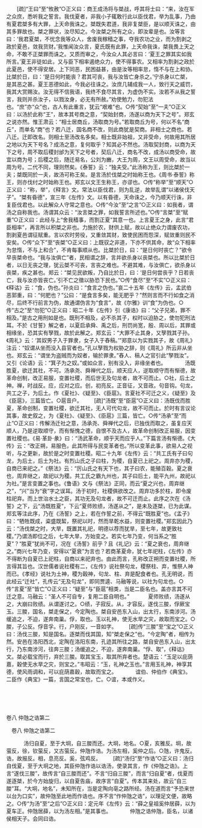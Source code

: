 <!-- { "loadSidebar": true } -->
　　[疏]“王曰”至“攸赦”○正义曰：商王成汤将与桀战，呼其将士曰：“来，汝在军之众庶，悉听我之誓言。我伐夏者，非我小子辄敢行此以臣伐君，举为乱事，乃由有夏君桀多有大罪，上天命我诛之。桀既失君道，我非复桀臣，是以顺天诛之，由其多罪故也。桀之罪状，汝尽知之。今汝桀之所有之众，即汝辈是也。汝等言曰：‘我君夏桀，不忧念我等众人，舍废我稼穑之事，夺我农功之业，而为割剥之政於夏邑，敛我货财。’我惟闻汝众言，夏氏既有此罪，上天命我诛，桀我畏上天之命，不敢不正桀罪而诛之。又质而审之，今汝众人其必言曰：‘夏王之罪其实如我所言。’夏王非徒如此，又与臣下相率遏绝众力，使不得事农。又相率为割剥之政於此夏邑，使不得安居。上下同恶，民困益甚，由是汝等相率怠，惰不与在上和协。比桀於日，曰：‘是日何时能丧？君其可丧，我与汝皆亡身杀之。’宁杀身以亡桀，是其恶之甚。夏王恶德如此，今我必往诛之。汝庶几辅成我一人，致行天之威罚，我其大赏赐汝。汝无得不信我语，我终不食尽其言，为虚伪不实。汝若不从我之誓言，我则并杀汝子，以戮汝身，必无有所赦。”劝使勉力，勿犯法也。“庶”亦“众”也，古人有此重言，犹云“艰难”也。○传“契始”至“一夫”○正义曰：以汤於此称“王”，故本其号商之意，“契始封商，汤遂以商为天下之号”。郑玄之说亦然。惟王肃云：“相士居商丘，汤取商为号。”若取商丘为号，何以不名“商丘”，而单名“商”也？若八迁，国名商不改，则此商犹是契商。非相士之商也。若八迁。迁即改名。则相士至汤改名多矣。相士既非始祖，又非受命，何故用其所居之地以为天下号名？成汤之意，复何取乎？知其必不然也。汤取契封商，以商为天下之号，周不取后稷封邰为天下之号者，契后八迁，商名不改，成汤以商受命，故宜以商为号；后稷之后，随迁易名，公刘为豳，大王为周，文王以周受命，故当以周为号。二代不同，理则然矣。《泰誓》云：“独夫受。”此汤称为王，则比桀於一夫；桀既同於一夫，故汤可称王矣。是言汤於伐桀之时始称王也。《周书·泰誓》称王，则亦伐纣之时始称王也。郑玄以文王生称王，亦谬也。○传“称举”至“顺天”○正义曰：“称，举”，《释言》文。常法以臣伐君，则为乱逆，故举乱谓“以诸侯伐天子”。“桀有昏德”，宣三年《左传》文。以有昏德，天命诛之，今乃顺天行诛，非复臣伐君也。以此解众人守常之意也。○传“今汝”至“之言”○正义曰：如我者，谓汤之自称我也。汤谓其众云：“汝言桀之罪，如我誓言所述也。”○传“言桀”至“赋重”○正义曰：此经与上“舍我穑事，而割正夏”其意一也。上言夏王之身，此言“君臣相率”，再言所以积桀之非也。力施於农，财供上赋，故以止绝众力谓废农功，割剥夏邑谓征赋重。言以农时劳役，又重敛其财，致使民困而怨深，赋敛重则民不安矣。○传“众下”至“丧桀”○正义曰：上既驭之非道，下亦不供其命，故“众下相率为怠惰，不与上和合”，不肯每事顺从也。比桀於日，曰：“是日何时丧亡？”欲令早丧桀命也。“我与汝俱亡”者，民相谓之辞，言并欲杀身以丧桀也。所以比桀於日者，以日无丧之理，犹云桀不可丧，言丧之难也。不避其难，与汝俱亡，欲杀身以丧桀，疾之甚也。郑云：“桀见民欲叛，乃自比於日，曰：‘是日何尝丧乎？日若丧亡，我与汝亦皆丧亡。’引不亡之徵以胁恐下民也。”○传“食尽”至“不实”○正义曰：《释诂》云：“食，伪也。”孙炎曰：“食言之伪也。”哀二十五年《左传》云，孟武伯恶郭重，曰：“何肥也？”公曰：“是食言多矣，能无肥乎？”然则言而不行如食之消尽，后终不行前言为伪，故通谓伪言为“食言”，故《尔雅》训“食”为伪也。○传“古之”至“勿犯”○正义曰：昭二十年《左传》引《康诰》曰：“父子兄弟，罪不相及。”是古之用刑如是也。既刑不相及，必不杀其子，权时以迫胁之，使勿犯刑法耳。不於《甘誓》解之者，以夏启承舜、禹之后，刑罚尚宽，殷、周以后，其罪或相缘坐，恐其实有孥戮，故於此解之。郑玄云：“大罪不止其身，又孥戮其子孙。《周礼》云：‘其奴男子入于罪隶，女子入于舂稿。’”郑意以为实戮其子，故《周礼》注云：“奴谓从坐而没入县官者也。”孔以孥戮为权胁之辞，则《周礼》所云非从坐也。郑玄云：“谓坐为盗贼而为奴者，输於罪隶。”舂人、稿人之官引此“孥戮汝”。又引《论语》云：“箕子为之奴。”或如众言，别有没入，非缘坐者也。
　
　　汤既胜夏，欲迁其社，不可。汤承尧、舜禅代之后，顺天应人，逆取顺守而有惭德，故革命创制，改正易服，变置社稷，而后世无及句龙者，故不可而止。○社，后土之神。禅，时战反。应，应对之应。创，初亮反。正音征，又音政。句音钩。句龙，共工之子，为后土。作《夏社》、《疑至》、《臣扈》。言夏社不可迁之义，《疑至》及《臣扈》，三篇皆亡。○扈音户。 
　　[疏]“汤既”至“臣扈”○正义曰：汤既伐而胜夏，革命创制，变置社稷，欲迁其社，无人可代句龙，故不可而止。於时有言议论其事，故史叙之，为《夏社》、《疑至》、《臣扈》三篇，皆亡。○传“汤承”至“而止”○正义曰：传解汤迁社之意，汤承尧、舜禅代之后，已独伐而取之，虽复应天顺人，乃是逆取顺守，而有惭愧之德，自恨不及古人，故革命创制改正易服，因变置社稷也。《易·革卦·彖》曰：“汤武革命，顺乎天而应乎人。”下篇言汤有惭德。《大传》云：“改正朔，易服色，此其所得与民变革者也。”所以变革此事，欲易人之视听，与之更新，故於是之时变置社稷。昭二十九年《左传》云：“共工氏有子曰句龙，为后土，后土为社。有烈山氏之子曰柱，为稷，自夏已上祀之。周弃亦为稷，自商已来祀之。”《祭法》云：“厉山氏之有天下也，其子曰农，能殖百穀。夏之衰也，周弃继之，故祀以为稷。共工氏之霸九州也，其子曰后土，能平九州，故祀以为社。”是言变置之事也。《鲁语》文与《祭法》正同，而云“夏之兴也，周弃继之”，“兴”当为“衰”字之误耳。汤于初时，社稷俱欲改之。周弃功多於柱，即令废柱祀弃。而上世治水土之臣，其功无及句龙者，故不可迁而止。此序之次在《汤誓》之下，云“汤既胜夏”，下云“夏师败绩，汤遂从之”，是未及逐桀，已为此谋。郑玄等注此序，乃在《汤誓》之上，若在作誓之前，不得云“既胜夏”也。《孟子》曰：“牺牲既成，粢盛既絜，祭祀以时，然而旱乾水益，则变置社稷。”郑玄因此乃云：“汤伐桀之时，大旱，既置其礼祀，明德以荐而犹旱，至七年，故更致社稷。”乃谓汤即位之后，七年大旱，方始变之。若实七年乃变，何当系之“胜夏”？“胜夏”犹尚不可，况在《汤誓》前乎？且《礼记》云：“夏之衰也，周弃继之。”商兴七年乃变，安得以“夏衰”为言也？若商革夏命，犹七年祀柱，《左传》亦不得断为自夏已上祀柱，自商以来祀弃也。由此而言，孔称改正朔而变置社稷，所言得其旨也。汉世儒者说社稷有二，《左传》说社祭句龙，稷祭柱、弃，惟祭人神而已。《孝经》说社为土神，稷为穀神，句龙、柱、弃是配食者也。孔无明说，而此经云“迁社”，孔传云“无及句龙”，即同贾逵、马融等说，以社为句龙也。○传“言夏”至“皆亡”○正义曰：“疑至”与“臣扈”相类，当是二臣名也。盖亦言其不可迁之意。马融云：“圣人不可自专，复用二臣自明也。”
　
　　夏师败绩，汤遂从之，大崩曰败绩。从谓遂讨之。○绩，子寂反。从，才容反。遂伐三朡，俘厥宝玉。三朡，国名，桀走保之，今定陶也。桀自安邑东入山，出太行，东南涉河。汤缓追之，不迫，遂奔南巢。俘，取也。玉以礼神，使无水旱之灾，故取而宝之。○朡，子公反。俘音孚。行，户刚反，一音如字。 
　　[疏]传“三朡”至“宝之”○正义曰：汤伐三朡，知是国名。逐桀而伐其国，知“桀走保之”也。“今定陶”者，相传为然。安邑在洛阳西北，定陶在洛阳东南，孔迹其所往之路，桀自安邑东入山，出太行，乃东南涉河，往奔三朡；汤缓追之，不迫，遂奔南巢。“俘、取”，《释诂》文。桀必载宝而行，弃於三朡。取其宝玉，取其所弃者也。楚语云：“玉足以庇荫嘉，穀使无水旱之灾，则宝之。”韦昭云：“玉，礼神之玉也。”言用玉礼神，神享其德，使风雨调和，可以庇荫嘉穀，故取而宝之。
　
　　谊伯、仲伯作《典宝》。二臣作《典宝》一篇，言国之常宝也，亡。○谊，本或作义。 

　
  



 
　 




卷八 仲虺之诰第二 

　卷八 仲虺之诰第二 　 


　
　　汤归自夏，至于大坰，自三朡而还。大坰，地名。○夏，亥雅反。坰，故萤反，徐，钦萤反，又古萤反。仲虺作诰。为汤左相，奚仲之后。○虺，许鬼反。诰，故报反。相，息亮反。奚，弦鸡反。 
　　[疏]“汤归”至“作诰”○正义曰：汤归自伐夏，至于大坰之地，其臣仲虺作诰以诰汤，使录其言，作《仲虺之诰》。上言“遂伐三朡”，故传言“自三朡而还”。不言“归自三朡”，而言“归自夏”者，伐夏而遂逐桀，於今方始旋归，以自夏告庙，故序言“自夏”。传本其来处，故云“自三朡”耳。“大坰，地名”，未知所在，当是定陶向亳之路所经。汤在道而言“予恐来世以台为口实”，故仲虺至此地而作诰也。序不言“作仲虺之诰”，以理足文便，故略之。○传“为汤”至“之后”○正义曰：定元年《左传》云：“薛之皇祖奚仲居薛，以为夏车正。仲虺居薛，以为汤左相。”是其事也。
　
　　仲虺之诰仲虺，臣名，以诸侯相天子。会同曰诰。 
